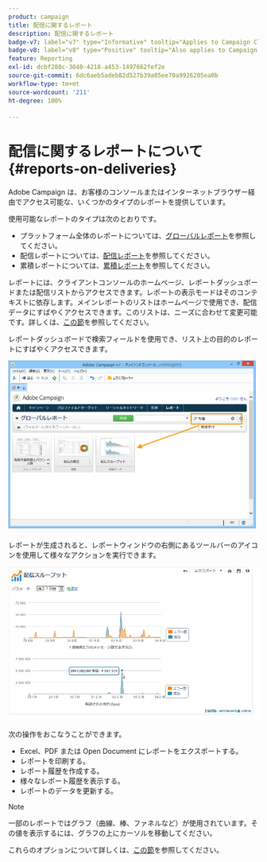 ```yaml
---
product: campaign
title: 配信に関するレポート
description: 配信に関するレポート
badge-v7: label="v7" type="Informative" tooltip="Applies to Campaign Classic v7"
badge-v8: label="v8" type="Positive" tooltip="Also applies to Campaign v8"
feature: Reporting
exl-id: dcbf280c-3040-4218-a453-1497662fef2e
source-git-commit: 6dc6aeb5adeb82d527b39a05ee70a9926205ea0b
workflow-type: tm+mt
source-wordcount: '211'
ht-degree: 100%

---
```


# 配信に関するレポートについて{#reports-on-deliveries}



Adobe Campaign は、お客様のコンソールまたはインターネットブラウザー経由でアクセス可能な、いくつかのタイプのレポートを提供しています。

使用可能なレポートのタイプは次のとおりです。

* プラットフォーム全体のレポートについては、[グローバルレポート](../../reporting/using/global-reports.md)を参照してください。
* 配信レポートについては、[配信レポート](../../reporting/using/delivery-reports.md)を参照してください。
* 累積レポートについては、[累積レポート](../../reporting/using/cumulative-reports.md)を参照してください。

レポートには、クライアントコンソールのホームページ、レポートダッシュボードまたは配信リストからアクセスできます。レポートの表示モードはそのコンテキストに依存します。メインレポートのリストはホームページで使用でき、配信データにすばやくアクセスできます。このリストは、ニーズに合わせて変更可能です。詳しくは、[この節](../../reporting/using/about-reports-creation-in-campaign.md)を参照してください。


レポートダッシュボードで検索フィールドを使用でき、リスト上の目的のレポートにすばやくアクセスできます。

![](assets/s_ncs_user_report_searchfield.png)

レポートが生成されると、レポートウィンドウの右側にあるツールバーのアイコンを使用して様々なアクションを実行できます。

![](assets/s_ncs_user_report_toolbar.png)

次の操作をおこなうことができます。

* Excel、PDF または Open Document にレポートをエクスポートする。
* レポートを印刷する。
* レポート履歴を作成する。
* 様々なレポート履歴を表示する。
* レポートのデータを更新する。

>[!NOTE]
>
>一部のレポートではグラフ（曲線、棒、ファネルなど）が使用されています。その値を表示するには、グラフの上にカーソルを移動してください。

これらのオプションについて詳しくは、[この節](../../reporting/using/about-adobe-campaign-reporting-tools.md)を参照してください。
